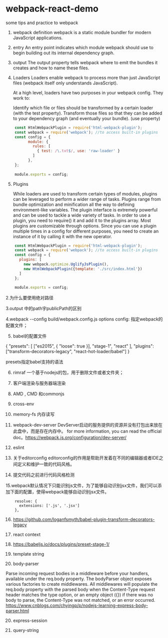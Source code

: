# webpack-react-demo
some tips and practice to webpack

1. webpack definition
    webpack is a static module bundler for modern JavaScript applications. 

2. entry
    An entry point indicates which module webpack should use to begin building out its internal dependency graph. 

3. output
    The output property tells webpack where to emit the bundles it creates and how to name these files.

4. Loaders
    Loaders enable webpack to process more than just JavaScript files (webpack itself only understands JavaScript).
    
    At a high level, loaders have two purposes in your webpack config. They work to:
    
    Identify which file or files should be transformed by a certain loader (with the test property).
    Transform those files so that they can be added to your dependency graph (and eventually your bundle). (use property)
    
```javascript
    const HtmlWebpackPlugin = require('html-webpack-plugin');
    const webpack = require('webpack'); //to access built-in plugins
    const config = {
          module: {
            rules: [
              { test: /\.txt$/, use: 'raw-loader' }
            ]
          },
    };
    
    module.exports = config;
```

5. Plugins

    While loaders are used to transform certain types of modules, plugins can be leveraged to perform a wider range of tasks. Plugins range from bundle optimization and minification all the way to defining environment-like variables. 
The plugin interface is extremely powerful and can be used to tackle a wide variety of tasks. In order to use a plugin, you need to require() it and add it to the plugins array. Most plugins are customizable through options. 
Since you can use a plugin multiple times in a config for different purposes, you need to create an instance of it by calling it with the new operator.

```javascript
    const HtmlWebpackPlugin = require('html-webpack-plugin');
    const webpack = require('webpack'); //to access built-in plugins
    const config = {
      plugins: [
        new webpack.optimize.UglifyJsPlugin(),
        new HtmlWebpackPlugin({template: './src/index.html'})
      ]
    };
    
    module.exports = config;
```






2.为什么要使用绝对路径

3.output 中的path宇publicPath的区别

4.webpack --config build/webpack.config.js
options config: 指定webpack的配置文件；


5. babel的配置文件

{
  "presets": [
    ["es2015", { "loose": true }],
    "stage-1",
    "react"
  ],
  "plugins": ["transform-decorators-legacy", "react-hot-loader/babel"]
}

presets指定babel支持的语法


6. rimraf 一个基于nodejs的包，用于删除文件或者文件夹；



7. 客户端渲染与服务器端渲染



8. AMD , CMD 和commonjs


9. cross-env

10. memory-fs
内存读写


11. webpack-dev-server
    DevServer启动的服务提供的资源并没有打包出来放在此盘中，而是存在内存中。
for more information, you can read the official doc。https://webpack.js.org/configuration/dev-server/




12. eslint



13. 关于editorconfig
  editorconfig的作用是帮助开发着在不同的编辑器或者IDE之间定义和维护一致的代码风格。

14. 提交代码之前进行代码风格检测



15.webpack默认情况下只能识别js文件，为了能够自动识别jsx文件，我们可以添加下面的配置，使得webpack能够自动识别jsx文件。

```
    resolve: {
      extensions: ['.js', '.jsx']
    },
```


16. https://github.com/loganfsmyth/babel-plugin-transform-decorators-legacy

17. react context


17. https://babeljs.io/docs/plugins/preset-stage-1/

18. template string

19. body-parser

  Parse incoming request bodies in a middleware before your handlers, available under the req.body property.
  The bodyParser object exposes various factories to create middlewares. 
  All middlewares will populate the req.body property with the parsed body when the Content-Type request header matches the type option, 
  or an empty object ({}) if there was no body to parse, the Content-Type was not matched, or an error occurred.
  https://www.cnblogs.com/chyingp/p/nodejs-learning-express-body-parser.html

20. express-session


21. query-string







